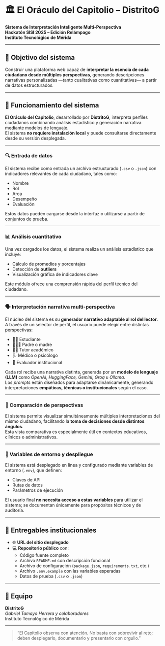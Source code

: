# 🏛️ El Oráculo del Capitolio – DistritoG  

**Sistema de Interpretación Inteligente Multi-Perspectiva**  
**Hackatón SISI 2025 – Edición Relámpago**  
**Instituto Tecnológico de Mérida**

---

## 🎯 Objetivo del sistema

Construir una plataforma web capaz de **interpretar la esencia de cada ciudadano desde múltiples perspectivas**, generando descripciones narrativas personalizadas —tanto cualitativas como cuantitativas— a partir de datos estructurados.

---

## 🧠 Funcionamiento del sistema

**El Oráculo del Capitolio**, desarrollado por **DistritoG**, interpreta perfiles ciudadanos combinando análisis estadístico y generación narrativa mediante modelos de lenguaje.  
El sistema **no requiere instalación local** y puede consultarse directamente desde su versión desplegada.

---

### 🔍 Entrada de datos

El sistema recibe como entrada un archivo estructurado (`.csv` o `.json`) con indicadores relevantes de cada ciudadano, tales como:

- Nombre  
- Rol  
- Area
- Desempeño
- Evaluación 

Estos datos pueden cargarse desde la interfaz o utilizarse a partir de conjuntos de prueba.

---

### 📊 Análisis cuantitativo

Una vez cargados los datos, el sistema realiza un análisis estadístico que incluye:

- Cálculo de promedios y porcentajes  
- Detección de **outliers**  
- Visualización gráfica de indicadores clave  

Este módulo ofrece una comprensión rápida del perfil técnico del ciudadano.

---

### 🗣️ Interpretación narrativa multi-perspectiva

El núcleo del sistema es su **generador narrativo adaptable al rol del lector**.  
A través de un selector de perfil, el usuario puede elegir entre distintas perspectivas:

- 👩‍🎓 Estudiante  
- 👨‍👩‍👧 Padre o madre  
- 🧑‍🏫 Tutor académico  
- 🩺 Médico o psicólogo  
- 🧾 Evaluador institucional  

Cada rol recibe una narrativa distinta, generada por un **modelo de lenguaje (LLM)** como *OpenAI, HuggingFace, Gemini, Groq* u *Ollama*.  
Los *prompts* están diseñados para adaptarse dinámicamente, generando interpretaciones **empáticas, técnicas o institucionales** según el caso.

---

### 🧭 Comparación de perspectivas

El sistema permite visualizar simultáneamente múltiples interpretaciones del mismo ciudadano, facilitando la **toma de decisiones desde distintos ángulos**.  
Esta vista comparativa es especialmente útil en contextos educativos, clínicos o administrativos.

---

### 🔐 Variables de entorno y despliegue

El sistema está desplegado en línea y configurado mediante variables de entorno (`.env`), que definen:

- Claves de API  
- Rutas de datos  
- Parámetros de ejecución  

El usuario final **no necesita acceso a estas variables** para utilizar el sistema; se documentan únicamente para propósitos técnicos y de auditoría.

---

## 📁 Entregables institucionales

- 🌐 **URL del sitio desplegado**  
- 💻 **Repositorio público** con:
  - Código fuente completo  
  - Archivo `README.md` con descripción funcional  
  - Archivo de configuración (`package.json`, `requirements.txt`, etc.)  
  - Archivo `.env.example` con las variables esperadas  
  - Datos de prueba (`.csv` o `.json`)  

---

## 👥 Equipo

**DistritoG**  
*Gabriel Tamayo Herrera y colaboradores*  
Instituto Tecnológico de Mérida  

---

> “El Capitolio observa con atención. No basta con sobrevivir al reto; deben desplegarlo, documentarlo y presentarlo con orgullo.”  
